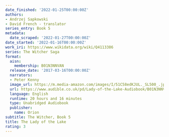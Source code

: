 ```yaml
---
date_finished: '2022-01-25T00:00:00Z'
authors:
- Andrzej Sapkowski
- David French - translator
series_entry: Book 5
metadata:
  date_scraped: '2022-01-27T00:00:00Z'
date_started: '2022-01-16T00:00:00Z'
work_iri: https://www.wikidata.org/wiki/Q4113386
series: The Witcher Saga
format:
  aisn:
    membership: B01N3NNVAN
  release_date: '2017-03-16T00:00:00Z'
  narrators:
  - Peter Kenny
  image_url: https://m.media-amazon.com/images/I/51C58edKJUL._SL500_.jpg
  url: https://www.audible.co.uk/pd/Lady-of-the-Lake-Audiobook/B01N3NNVAN
  language: English
  runtime: 20 hours and 16 minutes
  type: Unabridged Audiobook
  publisher:
    name: Orion
subtitle: The Witcher, Book 5
title: The Lady of the Lake
rating: 3
---
```



